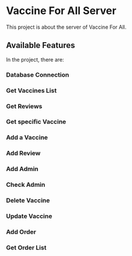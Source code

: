 # Vaccine For All Server

This project is about the server of Vaccine For All.

## Available Features

In the project, there are:

### Database Connection

### Get Vaccines List

### Get Reviews

### Get specific Vaccine

### Add a Vaccine

### Add Review

### Add Admin

### Check Admin

### Delete Vaccine

### Update Vaccine

### Add Order

### Get Order List



